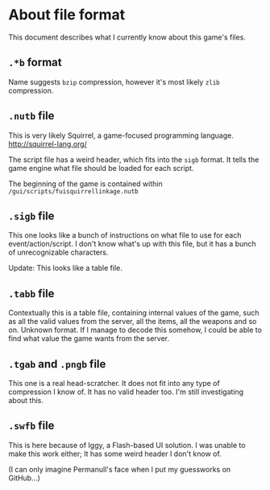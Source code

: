 # About file format
This document describes what I currently know about this game's files.

## `.*b` format
Name suggests `bzip` compression, however it's most likely `zlib` compression.

## `.nutb` file
This is very likely Squirrel, a game-focused programming language. http://squirrel-lang.org/

The script file has a weird header, which fits into the `sigb` format. It tells the game engine what file should be loaded for each script.

The beginning of the game is contained within `/gui/scripts/fuisquirrellinkage.nutb`

## `.sigb` file
This one looks like a bunch of instructions on what file to use for each event/action/script. I don't know what's up with this file, but it has a bunch of unrecognizable characters.

Update: This looks like a table file.

## `.tabb` file
Contextually this is a table file, containing internal values of the game, such as all the valid values from the server, all the items, all the weapons and so on. Unknown format. If I manage to decode this somehow, I could be able to find what value the game wants from the server.

## `.tgab` and `.pngb` file
This one is a real head-scratcher. It does not fit into any type of compression I know of. It has no valid header too. I'm still investigating about this.

## `.swfb` file
This is here because of Iggy, a Flash-based UI solution. I was unable to make this work either; It has some weird header I don't know of.


(I can only imagine Permanull's face when I put my guessworks on GitHub...)
